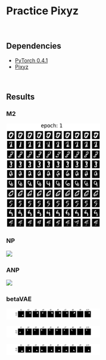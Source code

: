 # Practice Pixyz

<br/>

## Dependencies
* [PyTorch 0.4.1](http://pytorch.org/)
* [Pixyz](https://github.com/masa-su/pixyz)

<br/>

## Results

### M2
<p align="left"><img width="50%" src="jpg/ssvae_mnist_150.gif" /></p>

### NP
<p align="left"><img width="50%" src="jpg/NP.gif" /></p>

### ANP
<p align="left"><img width="50%" src="jpg/ANP.gif" /></p>


### betaVAE
<p align="left"><img width="50%" src="jpg/betavae_C_dsprites_z_dim10_gamma80_gif_0.gif" /></p>
<p align="left"><img width="50%" src="jpg/betavae_C_dsprites_z_dim10_gamma80_gif_1.gif" /></p>
<p align="left"><img width="50%" src="jpg/betavae_C_dsprites_z_dim10_gamma80_gif_2.gif" /></p>
